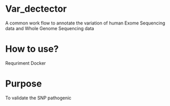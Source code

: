 # Var_dectector
A common work flow to annotate the variation of human Exome Sequencing data and Whole Genome Sequencing data
# How to use?
Requriment  Docker 
# Purpose
To validate the SNP pathogenic 
